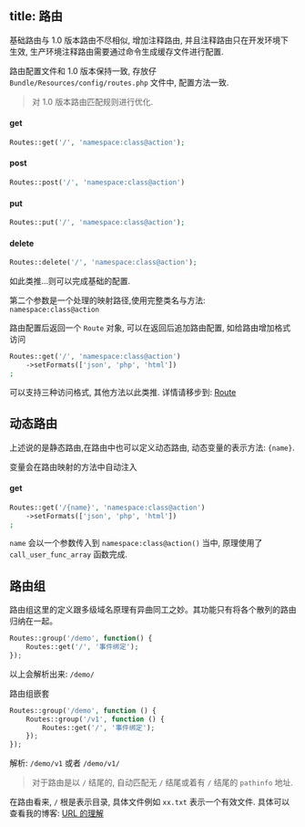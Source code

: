 title: 路由
---
基础路由与 1.0 版本路由不尽相似, 增加注释路由, 并且注释路由只在开发环境下生效, 生产环境注释路由需要通过命令生成缓存文件进行配置.

路由配置文件和 1.0 版本保持一致, 存放仔 `Bundle/Resources/config/routes.php` 文件中, 配置方法一致.

> 对 1.0 版本路由匹配规则进行优化.

#### get

```php
Routes::get('/', 'namespace:class@action');
```

#### post

```php
Routes::post('/', 'namespace:class@action')
```

#### put

```php
Routes::put('/', 'namespace:class@action');
```

#### delete

```php
Routes::delete('/', 'namespace:class@action');
```

如此类推...则可以完成基础的配置.

第二个参数是一个处理的映射路径,使用完整类名与方法: `namespace:class@action`

路由配置后返回一个 `Route` 对象, 可以在返回后追加路由配置, 如给路由增加格式访问

```php
Routes::get('/', 'namespace:class@action')
    ->setFormats(['json', 'php', 'html'])
;
```

可以支持三种访问格式, 其他方法以此类推. 详情请移步到: [Route]()

## 动态路由

上述说的是静态路由,在路由中也可以定义动态路由, 动态变量的表示方法: `{name}`.

变量会在路由映射的方法中自动注入

#### get

```php
Routes::get('/{name}', 'namespace:class@action')
    ->setFormats(['json', 'php', 'html'])
;
```

`name` 会以一个参数传入到 `namespace:class@action()` 当中, 原理使用了 `call_user_func_array` 函数完成.

## 路由组

路由组这里的定义跟多级域名原理有异曲同工之妙。其功能只有将各个散列的路由归纳在一起。

```php
Routes::group('/demo', function() {
    Routes::get('/', '事件绑定');
});
```

以上会解析出来: `/demo/`

路由组嵌套

```php
Routes::group('/demo', function () {
    Routes::group('/v1', function () {
        Routes::get('/', '事件绑定');
    });
});
```

解析: `/demo/v1` 或者 `/demo/v1/`

> 对于路由是以 `/` 结尾的, 自动匹配无 `/` 结尾或着有 `/` 结尾的 `pathinfo` 地址.

在路由看来, `/` 根是表示目录, 具体文件例如 `xx.txt` 表示一个有效文件. 具体可以查看我的博客: [URL 的理解](/blogs/1454754031.html)
